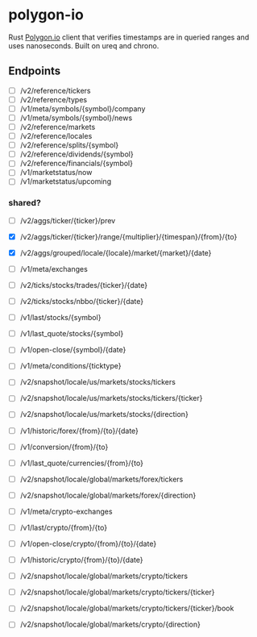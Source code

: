 # polygon-io

Rust [Polygon.io](https://polygon.io) client that verifies timestamps are in queried ranges and uses nanoseconds. Built on ureq and chrono.


## Endpoints
- [ ] /v2/reference/tickers
- [ ] /v2/reference/types
- [ ] /v1/meta/symbols/{symbol}/company
- [ ] /v1/meta/symbols/{symbol}/news
- [ ] /v2/reference/markets
- [ ] /v2/reference/locales
- [ ] /v2/reference/splits/{symbol}
- [ ] /v2/reference/dividends/{symbol}
- [ ] /v2/reference/financials/{symbol}
- [ ] /v1/marketstatus/now
- [ ] /v1/marketstatus/upcoming

### shared?
- [ ] /v2/aggs/ticker/{ticker}/prev
- [x] /v2/aggs/ticker/{ticker}/range/{multiplier}/{timespan}/{from}/{to}
- [x] /v2/aggs/grouped/locale/{locale}/market/{market}/{date}

- [ ] /v1/meta/exchanges
- [ ] /v2/ticks/stocks/trades/{ticker}/{date}
- [ ] /v2/ticks/stocks/nbbo/{ticker}/{date}
- [ ] /v1/last/stocks/{symbol}
- [ ] /v1/last_quote/stocks/{symbol}
- [ ] /v1/open-close/{symbol}/{date}
- [ ] /v1/meta/conditions/{ticktype}
- [ ] /v2/snapshot/locale/us/markets/stocks/tickers
- [ ] /v2/snapshot/locale/us/markets/stocks/tickers/{ticker}
- [ ] /v2/snapshot/locale/us/markets/stocks/{direction}

- [ ] /v1/historic/forex/{from}/{to}/{date}
- [ ] /v1/conversion/{from}/{to}
- [ ] /v1/last_quote/currencies/{from}/{to}
- [ ] /v2/snapshot/locale/global/markets/forex/tickers
- [ ] /v2/snapshot/locale/global/markets/forex/{direction}

- [ ] /v1/meta/crypto-exchanges
- [ ] /v1/last/crypto/{from}/{to}
- [ ] /v1/open-close/crypto/{from}/{to}/{date}
- [ ] /v1/historic/crypto/{from}/{to}/{date}
- [ ] /v2/snapshot/locale/global/markets/crypto/tickers
- [ ] /v2/snapshot/locale/global/markets/crypto/tickers/{ticker}
- [ ] /v2/snapshot/locale/global/markets/crypto/tickers/{ticker}/book
- [ ] /v2/snapshot/locale/global/markets/crypto/{direction}

